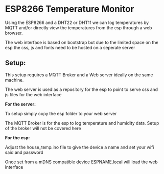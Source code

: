 # ESP8266 Temperature Monitor
Using the ESP8266 and a DHT22 or DHT11 we can log temperatures by MQTT and/or directly view the temperatures from the esp through a web browser.

The web interface is based on bootstrap but due to the limited space on the esp the css, js and fonts need to be hosted on a seperate server

## Setup:
This setup requires a MQTT Broker and a Web server ideally on the same machine.

The web server is used as a repository for the esp to point to serve css and js files for the web interface

**For the server:**

To setup simply copy the esp folder to your web server

The MQTT Broker is for the esp to log temperature and humidity data.
Setup of the broker will not be covered here

**For the esp:**

Adjust the house_temp.ino file to give the device a name and set your wifi said and password


Once set from a mDNS compatible device ESPNAME.local will load the web interface
